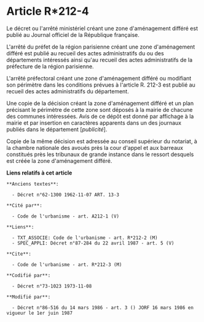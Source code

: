 # Article R*212-4

Le décret ou l'arrêté ministériel créant une zone d'aménagement différé est publié au Journal officiel de la République
française.

L'arrêté du préfet de la région parisienne créant une zone d'aménagement différé est publié au recueil des actes
administratifs du ou des départements intéressés ainsi qu'au recueil des actes administratifs de la préfecture de la région
parisienne.

L'arrêté préfectoral créant une zone d'aménagement différé ou modifiant son périmètre dans les conditions prévues à l'article
R. 212-3 est publié au recueil des actes administratifs du département.

Une copie de la décision créant la zone d'aménagement différé et un plan précisant le périmètre de cette zone sont déposés à
la mairie de chacune des communes intéressées. Avis de ce dépôt est donné par affichage à la mairie et par insertion en
caractères apparents dans un des journaux publiés dans le département [*publicité*].

Copie de la même décision est adressée au conseil supérieur du notariat, à la chambre nationale des avoués près la cour
d'appel et aux barreaux constitués près les tribunaux de grande instance dans le ressort desquels est créée la zone
d'aménagement différé.

**Liens relatifs à cet article**

	**Anciens textes**:

	  - Décret n°62-1300 1962-11-07 ART. 13-3

	**Cité par**:

	  - Code de l'urbanisme - art. A212-1 (V)

	**Liens**:

	  - TXT_ASSOCIE: Code de l'urbanisme - art. R*212-2 (M)
	  - SPEC_APPLI: Décret n°87-284 du 22 avril 1987 - art. 5 (V)

	**Cite**:

	  - Code de l'urbanisme - art. R*212-3 (M)

	**Codifié par**:

	  - Décret n°73-1023 1973-11-08

	**Modifié par**:

	  - Décret n°86-516 du 14 mars 1986 - art. 3 () JORF 16 mars 1986 en vigueur le 1er juin 1987
